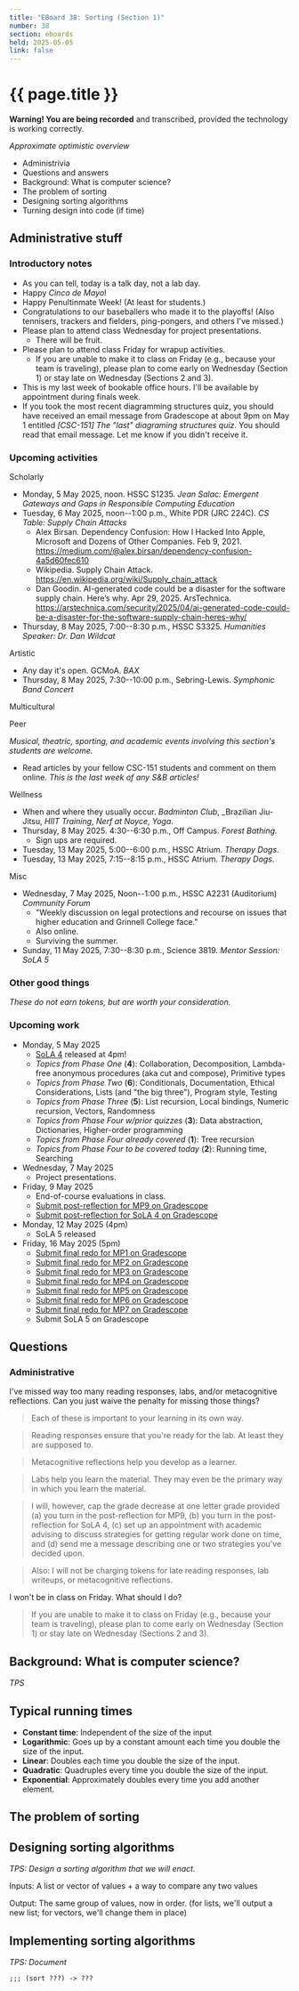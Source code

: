 ```yaml
---
title: "EBoard 38: Sorting (Section 1)"
number: 38
section: eboards
held: 2025-05-05
link: false
---
```

# {{ page.title }}

**Warning! You are being recorded** and transcribed, provided the technology
is working correctly.

_Approximate optimistic overview_

* Administrivia
* Questions and answers
* Background: What is computer science?
* The problem of sorting
* Designing sorting algorithms
* Turning design into code (if time)

Administrative stuff
--------------------

### Introductory notes

* As you can tell, today is a talk day, not a lab day.
* Happy _Cinco de Mayo_!
* Happy Penultinmate Week! (At least for students.)
* Congratulations to our baseballers who made it to the playoffs!
  (Also tennisers, trackers and fielders, ping-pongers, and others I've missed.)
* Please plan to attend class Wednesday for project presentations.
    * There will be fruit.
* Please plan to attend class Friday for wrapup activities.
    * If you are unable to make it to class on Friday (e.g., because your
      team is traveling), please plan to come early on Wednesday (Section 1)
      or stay late on Wednesday (Sections 2 and 3).
* This is my last week of bookable office hours. I'll be available
  by appointment during finals week.
* If you took the most recent diagramming structures quiz, you should have
  received an email message from Gradescope at about 9pm on May 1 entitled 
  _[CSC-151] The "last" diagraming structures quiz_. You should read
  that email message. Let me know if you didn't receive it.

### Upcoming activities

Scholarly

* Monday, 5 May 2025, noon. HSSC S1235.
 _Jean Salac: Emergent Gateways and Gaps in Responsible Computing Education_
* Tuesday, 6 May 2025, noon--1:00 p.m., White PDR (JRC 224C).
  _CS Table: Supply Chain Attacks_
     * Alex Birsan. Dependency Confusion: How I Hacked Into Apple, Microsoft and Dozens of Other Companies. Feb 9, 2021. <https://medium.com/@alex.birsan/dependency-confusion-4a5d60fec610>
     * Wikipedia. Supply Chain Attack. <https://en.wikipedia.org/wiki/Supply_chain_attack>
     * Dan Goodin. AI-generated code could be a disaster for the software supply chain. Here’s why. Apr 29, 2025. ArsTechnica. <https://arstechnica.com/security/2025/04/ai-generated-code-could-be-a-disaster-for-the-software-supply-chain-heres-why/>
* Thursday, 8 May 2025, 7:00--8:30 p.m., HSSC S3325.
  _Humanities Speaker: Dr. Dan Wildcat_

Artistic

* Any day it's open. GCMoA.
  _BAX_
* Thursday, 8 May 2025, 7:30--10:00 p.m., Sebring-Lewis.
  _Symphonic Band Concert_

Multicultural

Peer

_Musical, theatric, sporting, and academic events involving this section's
students are welcome._

* Read articles by your fellow CSC-151 students and comment on them online.
  _This is the last week of any S&B articles!_

Wellness

* When and where they usually occur.
  _Badminton Club_, _Brazilian Jiu-Jitsu, _HIIT Training_,
  _Nerf at Noyce_, _Yoga_.
* Thursday, 8 May 2025. 4:30--6:30 p.m., Off Campus.
  _Forest Bathing._
    * Sign ups are required.
* Tuesday, 13 May 2025, 5:00--6:00 p.m., HSSC Atrium.
  _Therapy Dogs_.
* Tuesday, 13 May 2025, 7:15--8:15 p.m., HSSC Atrium.
  _Therapy Dogs_.

Misc

* Wednesday, 7 May 2025, Noon--1:00 p.m., HSSC A2231 (Auditorium)
  _Community Forum_
    * "Weekly discussion on legal protections and recourse on issues 
      that higher education and Grinnell College face."
    * Also online.
    * Surviving the summer.
* Sunday, 11 May 2025, 7:30--8:30 p.m., Science 3819. 
  _Mentor Session: SoLA 5_

### Other good things

_These do not earn tokens, but are worth your consideration._

### Upcoming work

* Monday, 5 May 2025
    * [SoLA 4](../la) released at 4pm!
    * _Topics from Phase One_ (**4**): Collaboration, Decomposition, 
      Lambda-free anonymous procedures (aka cut and compose), Primitive types
    * _Topics from Phase Two_ (**6**): Conditionals, Documentation, Ethical
      Considerations, Lists (and "the big three"), Program style, Testing
    * _Topics from Phase Three_ (**5**): List recursion, Local bindings,
      Numeric recursion, Vectors, Randomness
    * _Topics from Phase Four w/prior quizzes_ (**3**): Data abstraction,
      Dictionaries, Higher-order programming
    * _Topics from Phase Four already covered_ (**1**): Tree recursion
    * _Topics from Phase Four to be covered today_ (**2**): Running time,
      Searching
* Wednesday, 7 May 2025
    * Project presentations.
* Friday, 9 May 2025
    * End-of-course evaluations in class.
    * [Submit post-reflection for MP9 on Gradescope](https://www.gradescope.com/courses/948769/assignments/6127774)
    * [Submit post-reflection for SoLA 4 on Gradescope](https://www.gradescope.com/courses/948769/assignments/6169339)
* Monday, 12 May 2025 (4pm)
    * SoLA 5 released
* Friday, 16 May 2025 (5pm)
    * [Submit final redo for MP1 on Gradescope](https://www.gradescope.com/courses/948769/assignments/6045577)
    * [Submit final redo for MP2 on Gradescope](https://www.gradescope.com/courses/948769/assignments/6045578)
    * [Submit final redo for MP3 on Gradescope](https://www.gradescope.com/courses/948769/assignments/6045579)
    * [Submit final redo for MP4 on Gradescope](https://www.gradescope.com/courses/948769/assignments/6189869)
    * [Submit final redo for MP5 on Gradescope](https://www.gradescope.com/courses/948769/assignments/6189870)
    * [Submit final redo for MP6 on Gradescope](https://www.gradescope.com/courses/948769/assignments/6189871)
    * [Submit final redo for MP7 on Gradescope](https://www.gradescope.com/courses/948769/assignments/6189872)
    * Submit SoLA 5 on Gradescope

Questions
---------

### Administrative

I've missed way too many reading responses, labs, and/or metacognitive
reflections.  Can you just waive the penalty for missing those
things?

> Each of these is important to your learning in its own way.

> Reading responses ensure that you're ready for the lab. At least they
  are supposed to.

> Metacognitive reflections help you develop as a learner.

> Labs help you learn the material. They may even be the primary way
  in which you learn the material.

> I will, however, cap the grade decrease at one letter grade provided
  (a) you turn in the post-reflection for MP9, (b) you turn in the
  post-reflection for SoLA 4, (c) set up an appointment with academic
  advising to discuss strategies for getting regular work done on time,
  and (d) send me a message describing one or two strategies you've
  decided upon.

> Also: I will not be charging tokens for late reading responses, lab
  writeups, or metacognitive reflections.

I won't be in class on Friday. What should I do?

> If you are unable to make it to class on Friday (e.g., because your
  team is traveling), please plan to come early on Wednesday (Section 1)
  or stay late on Wednesday (Sections 2 and 3).

Background: What is computer science?
-------------------------------------

_TPS_

Typical running times
---------------------

* **Constant time**: Independent of the size of the input
* **Logarithmic**: Goes up by a constant amount each time you double
  the size of the input.
* **Linear**: Doubles each time you double the size of the input.
* **Quadratic**: Quadruples every time you double the size of the input.
* **Exponential**: Approximately doubles every time you add another element.

The problem of sorting
----------------------

Designing sorting algorithms
----------------------------

_TPS: Design a sorting algorithm that we will enact._

Inputs: A list or vector of values + a way to compare any two values

Output: The same group of values, now in order. (for lists, we'll output
a new list; for vectors, we'll change them in place)

Implementing sorting algorithms
-------------------------------

_TPS: Document_

```
;;; (sort ???) -> ???
```
